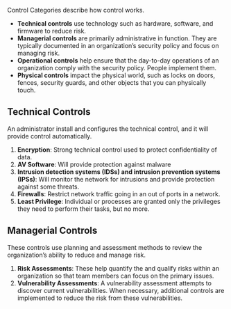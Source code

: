 Control Categories describe how control works.

* **Technical controls** use technology such as hardware, software, and firmware to reduce risk.  
* **Managerial controls** are primarily administrative in function. They are typically documented in an organization’s security policy and focus on managing risk. 
* **Operational controls** help ensure that the day-to-day operations of an organization comply with the security policy. People implement them.
* **Physical controls** impact the physical world, such as locks on doors, fences, security guards, and other objects that you can physically touch.


## Technical Controls

An administrator install and configures the technical control, and it will provide control automatically. 

1. **Encryption**: Strong technical control used to protect confidentiality of data.
2. **AV Software**: Will provide protection against malware
3. **Intrusion detection systems (IDSs) and intrusion prevention systems (IPSs)**:  Will monitor the network for intrusions and provide protection against some threats.
4. **Firewalls**: Restrict network traffic going in an out of ports in a network.
5. **Least Privilege**: Individual or processes are granted only the privileges they need to perform their tasks, but no more.

## Managerial Controls
These controls use planning and assessment methods to review the organization’s ability to reduce and manage risk.

1. **Risk Assessments**:  These help quantify the and qualify risks within an organization so that team members can focus on the primary issues.
2. **Vulnerability Assessments**: A vulnerability assessment attempts to discover current vulnerabilities. When necessary, additional controls are implemented to reduce the risk from these vulnerabilities.